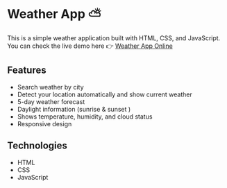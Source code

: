# Weather App ⛅

This is a simple weather application built with HTML, CSS, and JavaScript.  
You can check the live demo here 👉 [Weather App Online](https://weather-lidya.netlify.app/)

## Features
- Search weather by city
- Detect your location automatically and show current weather
- 5-day weather forecast
- Daylight information (sunrise  & sunset )
- Shows temperature, humidity, and cloud status
- Responsive design

## Technologies
- HTML
- CSS
- JavaScript
